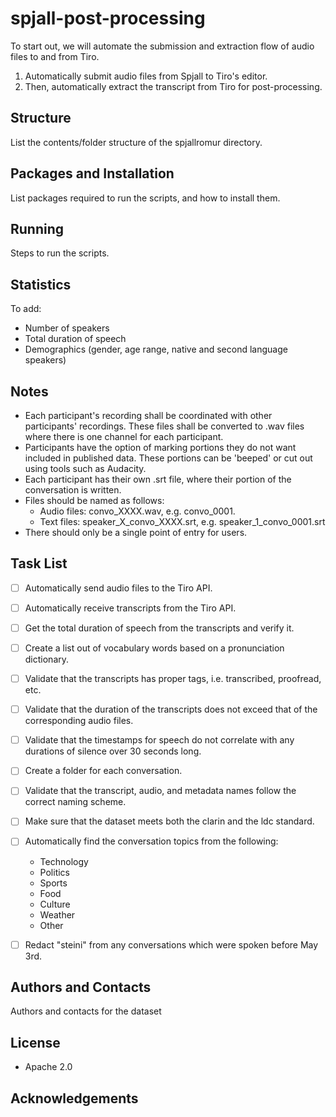 # spjall-post-processing
To start out, we will automate the submission and extraction flow of audio files to and from Tiro.
1. Automatically submit audio files from Spjall to Tiro's editor.
2. Then, automatically extract the transcript from Tiro for post-processing.


## Structure
List the contents/folder structure of the spjallromur directory.


## Packages and Installation
List packages required to run the scripts, and how to install them.


## Running
Steps to run the scripts.


## Statistics
To add:
- Number of speakers
- Total duration of speech
- Demographics (gender, age range, native and second language speakers)


## Notes
- Each participant's recording shall be coordinated with other participants' recordings. These files shall be converted to .wav files where there is one channel for each participant. 
- Participants have the option of marking portions they do not want included in published data. These portions can be 'beeped' or cut out using tools such as Audacity.
- Each participant has their own .srt file, where their portion of the conversation is written.
- Files should be named as follows:
  - Audio files: convo_XXXX.wav, e.g. convo_0001.
  - Text files: speaker_X_convo_XXXX.srt, e.g. speaker_1_convo_0001.srt
- There should only be a single point of entry for users.


## Task List
- [ ] Automatically send audio files to the Tiro API.
- [ ] Automatically receive transcripts from the Tiro API.
- [ ] Get the total duration of speech from the transcripts and verify it.
- [ ] Create a list out of vocabulary words based on a pronunciation dictionary.
- [ ] Validate that the transcripts has proper tags, i.e. transcribed, proofread, etc.
- [ ] Validate that the duration of the transcripts does not exceed that of the corresponding audio files.
- [ ] Validate that the timestamps for speech do not correlate with any durations of silence over 30 seconds long.
- [ ] Create a folder for each conversation.
- [ ] Validate that the transcript, audio, and metadata names follow the correct naming scheme.
- [ ] Make sure that the dataset meets both the clarin and the ldc standard.
- [ ] Automatically find the conversation topics from the following:
  - Technology
  - Politics
  - Sports
  - Food
  - Culture
  - Weather
  - Other
- [ ] Redact "steini" from any conversations which were spoken before May 3rd.


## Authors and Contacts
Authors and contacts for the dataset

## License
- Apache 2.0

## Acknowledgements


